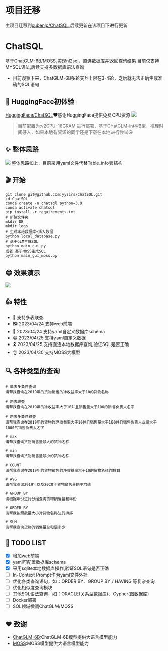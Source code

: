 # 项目迁移
主项目迁移到[cubenlp/ChatSQL](https://github.com/cubenlp/ChatSQL),后续更新在该项目下进行更新

# ChatSQL
基于ChatGLM-6B/MOSS,实现nl2sql，直连数据库并返回查询结果
目前仅支持MYSQL语法,后续支持多数据库语法查询
* 目前观察下来，ChatGLM-6B多轮交互上限在3-4轮，之后就无法正确生成准确的SQL语句


## 🚀 HuggingFace初体验
[HuggingFace/ChatSQL](https://huggingface.co/spaces/ls291/ChatSQL)❤️感谢HuggingFace提供免费CPU资源
![](figure/ChatSQL-HF.png)
> 目前配置为:v2CPU-16GRAM 进行部署，基于ChatGLM-int4模型，推理时间感人，如果本地有资源的同学还是下载在本地进行尝试😘


## ✨ 整体思路
![](figure/ChatSQL技术流程图.png)
整体思路如上，目前采用yaml文件代替Table_info表结构

## 🎬 开始
```
git clone git@github.com:yysirs/ChatSQL.git
cd ChatSQL
conda create -n chatsql python=3.9
conda activate chatsql
pip install -r requirements.txt
# 新建文件夹
mkdir DB
mkdir logs
# 生成本地数据库+插入数据
python local_database.py
# 基于GLM生成SQL
python main_gui.py
或者 基于MOSS生成SQL
python main_gui_moss.py
```

## 😁 效果演示
![](figure/ChatSQL演示图2.png)

## 👍 特性
- 🛒 支持多表联查
- 🖼️ 2023/04/24 支持web前端
- 🎉 2023/04/24 支持yaml自定义数据库schema
- 😁 2023/04/25 支持yaml自定义数据
- 🎗️ 2023/04/25 支持直连本地数据库查询,验证SQL是否正确
- 👌 2023/04/30 支持MOSS大模型

## 🔍 各种类型的查询
```
# 单表多条件查询
请帮我查询在2019年的货物销售的净收益率大于10的货物名称

# 两表联查
请帮我查询在2019年的净收益率大于10并且销售量大于100的销售负责人名字

# 两表多条件联查
请帮我查询在2019年的货物的净收益率大于10并且销售量大于100并且销售负责人业绩大于1000的销售负责人名字

# max
请帮我查询货物销售量最大的货物名称

# min
请帮我查询货物销售量最小的货物名称

# COUNT
请帮我查询在2019年的货物销售的净收益率大于10的货物名称的数目

# AVG
请帮我查询2019年以及2020年货物销售量的平均值

# GROUP BY
请根据年份进行分组查询货物销售量和年份

# ORDER BY
请帮我按照数量大小对货物名称进行排序

# SUM	
请帮我查询货物的销售量总和是多少

```
##  🔨 TODO LIST
* [x] 增加web前端
* [x] yaml可配置数据库schema
* [x] 采用sqlite本地数据库操作,验证SQL语句是否正确
* [ ] In-Context Prompt作为yaml文件外挂
* [ ] 优化各类查询语句，如：ORDER BY、GROUP BY / HAVING 等复杂查询
* [ ] 优化相似度查询模块
* [ ] 其他SQL语法查询，如：ORACLE(关系型数据库)、Cypher(图数据库)
* [ ] Docker部署
* [ ] SQL领域微调ChatGLM/MOSS

## ❤️ 致谢
- [ChatGLM-6B](https://github.com/THUDM/ChatGLM-6B):ChatGLM-6B模型提供大语言模型能力
- [MOSS](https://github.com/OpenLMLab/MOSS):MOSS模型提供大语言模型能力
